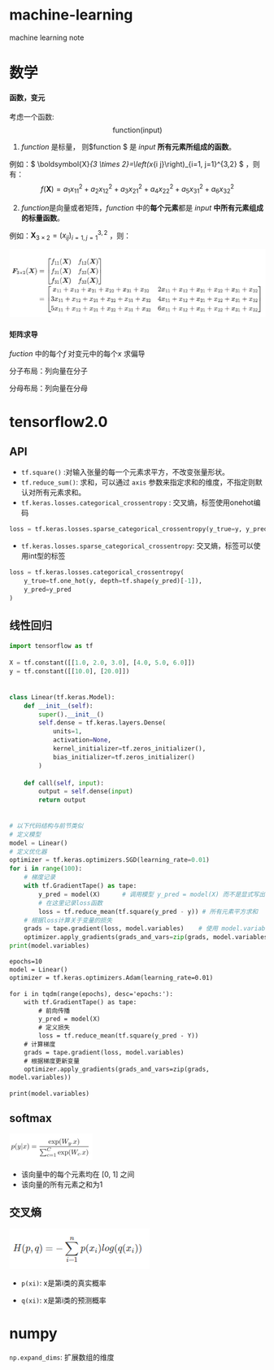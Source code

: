# machine-learning
machine learning note

# 数学

#### 函数，变元

考虑一个函数:
$$
\text { function(input) }
$$

1. $function$ 是标量， 则$function $ 是 $input$ **所有元素所组成的函数**。

例如：$
\boldsymbol{X}_{3 \times 2}=\left(x_{i j}\right)_{i=1, j=1}^{3,2}
$ ，则有：
$$
f(\boldsymbol{X})=a_{1} x_{11}^{2}+a_{2} x_{12}^{2}+a_{3} x_{21}^{2}+a_{4} x_{22}^{2}+a_{5} x_{31}^{2}+a_{6} x_{32}^{2}
$$

2. $function$是向量或者矩阵，$function$ 中的**每个元素**都是 $input$ **中所有元素组成的标量函数**。

例如：$\boldsymbol{X}_{3 \times 2}=\left(x_{i j}\right)_{i=1, j=1}^{3,2}$ ，则：

![image-20211206142201642](images/image-20211206142201642.png)

#### 矩阵求导

$fuction$ 中的每个$f$ 对变元中的每个$x$ 求偏导

分子布局：列向量在分子

分母布局：列向量在分母



# tensorflow2.0

## API

- `tf.square()` :对输入张量的每一个元素求平方，不改变张量形状。
- `tf.reduce_sum()`: 求和，可以通过 `axis` 参数来指定求和的维度，不指定则默认对所有元素求和。
- `tf.keras.losses.categorical_crossentropy` : 交叉熵，标签使用onehot编码

```python
loss = tf.keras.losses.sparse_categorical_crossentropy(y_true=y, y_pred=y_pred)
```

- `tf.keras.losses.sparse_categorical_crossentropy`: 交叉熵，标签可以使用int型的标签

```python
loss = tf.keras.losses.categorical_crossentropy(
    y_true=tf.one_hot(y, depth=tf.shape(y_pred)[-1]),
    y_pred=y_pred
)
```

## 线性回归

```python
import tensorflow as tf

X = tf.constant([[1.0, 2.0, 3.0], [4.0, 5.0, 6.0]])
y = tf.constant([[10.0], [20.0]])


class Linear(tf.keras.Model):
    def __init__(self):
        super().__init__()
        self.dense = tf.keras.layers.Dense(
            units=1,
            activation=None,
            kernel_initializer=tf.zeros_initializer(),
            bias_initializer=tf.zeros_initializer()
        )

    def call(self, input):
        output = self.dense(input)
        return output


# 以下代码结构与前节类似
# 定义模型
model = Linear()
# 定义优化器
optimizer = tf.keras.optimizers.SGD(learning_rate=0.01)
for i in range(100):
    # 梯度记录
    with tf.GradientTape() as tape:
        y_pred = model(X)      # 调用模型 y_pred = model(X) 而不是显式写出 y_pred = a * X + b
        # 在这里记录loss函数
        loss = tf.reduce_mean(tf.square(y_pred - y)) # 所有元素平方求和
    # 根据loss计算关于变量的损失
    grads = tape.gradient(loss, model.variables)    # 使用 model.variables 这一属性直接获得模型中的所有变量
    optimizer.apply_gradients(grads_and_vars=zip(grads, model.variables))
print(model.variables)
```





```
epochs=10
model = Linear()
optimizer = tf.keras.optimizers.Adam(learning_rate=0.01)

for i in tqdm(range(epochs), desc='epochs:'):
    with tf.GradientTape() as tape:
        # 前向传播
        y_pred = model(X)
        # 定义损失
        loss = tf.reduce_mean(tf.square(y_pred - Y))
    # 计算梯度
    grads = tape.gradient(loss, model.variables)
    # 根据梯度更新变量
    optimizer.apply_gradients(grads_and_vars=zip(grads, model.variables))

print(model.variables)
```

































## softmax



<img src="images/image-20211201180804897-16387715243161.png" alt="image-20211201180804897" style="zoom:50%;" />



- 该向量中的每个元素均在 [0, 1] 之间
- 该向量的所有元素之和为1



## 交叉熵

![image-20211201181210619](images/image-20211201181210619-16387715286592.png)

- `p(xi)`: x是第i类的真实概率

- `q(xi)`: x是第i类的预测概率



# numpy

`np.expand_dims`: 扩展数组的维度
